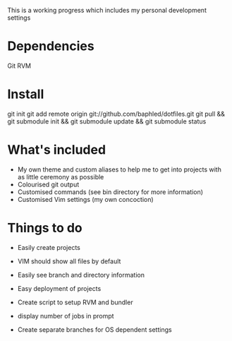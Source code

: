 This is a working progress which includes my personal development settings

Dependencies
============

Git
RVM

Install
=======

  git init
  git add remote origin git://github.com/baphled/dotfiles.git
  git pull && git submodule init && git submodule update && git submodule status

What's included
===============

* My own theme and custom aliases to help me to get into projects with as
  little ceremony as possible
* Colourised git output
* Customised commands (see bin directory for more information)
* Customised Vim settings (my own concoction)

Things to do
============

* Easily create projects
* VIM should show all files by default
* Easily see branch and directory information
* Easy deployment of projects
* Create script to setup RVM and bundler
* display number of jobs in prompt

* Create separate branches for OS dependent settings
